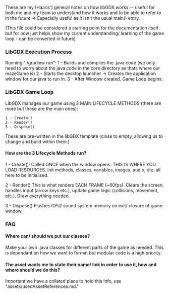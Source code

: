 These are my (Haaris') general notes on how libGDX works -- useful for both me and my team to understand how it works and to be able to refer to in the future -> Especially useful as it isn't the usual main() entry.

(This file could be considered a starting point for the documentation itself but for now just helps show my current understanding/ learning of the game loop - can be converted in future)

### LibGDX Execution Process
Running "./gradlew run":
    1 - Builds and compiles the .java code (we only need to worry about the java code in the core directory as thats where our mazeGame is)
    2 - Starts the desktop launcher -> Creates the application window for our java to run in.
    3 - After Window created, Game Loop begins.

### LibGDX Game Loop
LibGDX manages our game using 3 MAIN LIFECYCLE METHODS (there are more but these are the main ones):

    1 - Create()
    2 - Render()
    3 - Dispose()

These are pre-written in the libGDX template (close to empty, allowing us to change and build within them.)

#### How are the 3 Lifecycle Methods run?

1 - Create():
    Called ONCE when the window opens. THIS IS WHERE YOU LOAD RESOURCES.
    Init methods, classes, variables, images, audio, etc. all here to be initialised.


2 - Render()
    This is what renders EACH FRAME (~60fps).
    Clears the screen, handles input (arrow keys etc.), update game logic (collisions, movement, etc.), Draw everything needed.


3 - Dispose()
    Flushes GPU/ sound system memory on exit/ closure of game window.


### FAQ

#### Where can/ should we put our classes?
Make your own .java classes for different parts of the game as needed. This is dependant on how we want to format but modular code is a high priority.

#### The asset wants me to state their name/ link in order to use it, how and where should we do this?
Important we have a collated place to hold this info, use "assets/usedAssetReferences.md."
